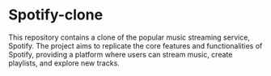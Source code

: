 # Spotify-clone
This repository contains a clone of the popular music streaming service, Spotify. The project aims to replicate the core features and functionalities of Spotify, providing a platform where users can stream music, create playlists, and explore new tracks.
